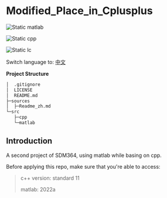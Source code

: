 # Modified_Place_in_Cplusplus

![Static matlab](https://img.shields.io/badge/matlab-2022a-green)

![Static cpp](https://img.shields.io/badge/c++-11-blue)

![Static lc](https://img.shields.io/badge/Linear-Control-red)

Switch language to: [中文](sources/Readme_zh.md)

**Project Structure**

```bash
│  .gitignore
│  LICENSE
│  README.md
├─sources
│  ├─Readme_zh.md
└─src
   ├─cpp
   └─matlab
```

## Introduction

A second project of SDM364, using matlab while basing on cpp.

Before applying this repo, make sure that you're able to access:

> c++ version: standard 11
>
> matlab: 2022a
